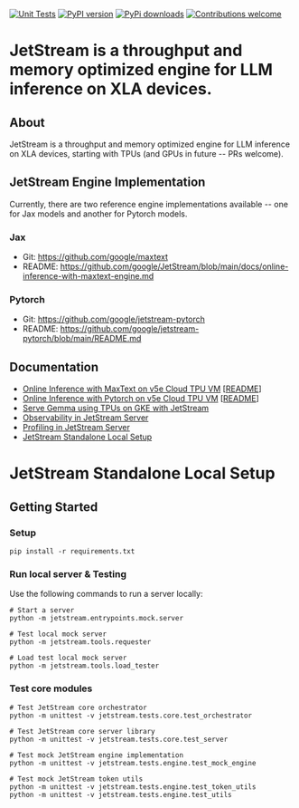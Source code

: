 [![Unit Tests](https://github.com/google/JetStream/actions/workflows/unit_tests.yaml/badge.svg?branch=main)](https://github.com/google/JetStream/actions/workflows/unit_tests.yaml?query=branch:main)
[![PyPI version](https://badge.fury.io/py/google-jetstream.svg)](https://badge.fury.io/py/google-jetstream)
[![PyPi downloads](https://img.shields.io/pypi/dm/google-jetstream?style=flat-square&logo=pypi&logoColor=white)](https://pypi.org/project/google-jetstream/)
[![Contributions welcome](https://img.shields.io/badge/contributions-welcome-brightgreen.svg)](CONTRIBUTING.md)

# JetStream is a throughput and memory optimized engine for LLM inference on XLA devices.

## About

JetStream is a throughput and memory optimized engine for LLM inference on XLA devices, starting with TPUs (and GPUs in future -- PRs welcome).

## JetStream Engine Implementation 

Currently, there are two reference engine implementations available -- one for Jax models and another for Pytorch models.

### Jax

- Git: https://github.com/google/maxtext
- README: https://github.com/google/JetStream/blob/main/docs/online-inference-with-maxtext-engine.md

### Pytorch

- Git: https://github.com/google/jetstream-pytorch 
- README: https://github.com/google/jetstream-pytorch/blob/main/README.md 

## Documentation
- [Online Inference with MaxText on v5e Cloud TPU VM](https://cloud.google.com/tpu/docs/tutorials/LLM/jetstream) [[README](https://github.com/google/JetStream/blob/main/docs/online-inference-with-maxtext-engine.md)]
- [Online Inference with Pytorch on v5e Cloud TPU VM](https://cloud.google.com/tpu/docs/tutorials/LLM/jetstream-pytorch) [[README](https://github.com/google/jetstream-pytorch/tree/main?tab=readme-ov-file#jetstream-pytorch)]
- [Serve Gemma using TPUs on GKE with JetStream](https://cloud.google.com/kubernetes-engine/docs/tutorials/serve-gemma-tpu-jetstream)
- [Observability in JetStream Server](https://github.com/google/JetStream/blob/main/docs/observability-prometheus-metrics-in-jetstream-server.md)
- [Profiling in JetStream Server](https://github.com/google/JetStream/blob/main/docs/profiling-with-jax-profiler-and-tensorboard.md)
- [JetStream Standalone Local Setup](#jetstream-standalone-local-setup)


# JetStream Standalone Local Setup

## Getting Started

### Setup
```
pip install -r requirements.txt
```

### Run local server & Testing

Use the following commands to run a server locally:
```
# Start a server
python -m jetstream.entrypoints.mock.server

# Test local mock server
python -m jetstream.tools.requester

# Load test local mock server
python -m jetstream.tools.load_tester

```

### Test core modules
```
# Test JetStream core orchestrator
python -m unittest -v jetstream.tests.core.test_orchestrator

# Test JetStream core server library
python -m unittest -v jetstream.tests.core.test_server

# Test mock JetStream engine implementation
python -m unittest -v jetstream.tests.engine.test_mock_engine

# Test mock JetStream token utils
python -m unittest -v jetstream.tests.engine.test_token_utils
python -m unittest -v jetstream.tests.engine.test_utils

```
